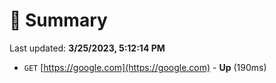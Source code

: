 # 📖 Summary
Last updated: **3/25/2023, 5:12:14 PM**

- `GET` [https://google.com](https://google.com) - **Up** (190ms)
